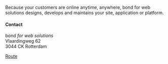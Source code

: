 <P>Because your customers are online anytime, anywhere, bond for web solutions designs, develops and maintains your site, application or platform.</P>

<div class="co-container-inner">
    
    
<h4>Contact</h4>
    <p>bond <em>for web solutions</em><br>Vlaardingweg 62<br>3044 CK Rotterdam</p>
<p><a class="btn btn-secondary btn__tekst" href="/contact" target="blank">Route</a></p>
  </div>

